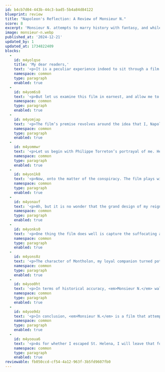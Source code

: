 ```yaml
---
id: b4cb7d04-443b-44c3-bad5-5b4a84d84122
blueprint: review
title: "Napoleon's Reflection: A Review of Monsieur N."
score: 8
excerpt: 'Monsieur N. attempts to marry history with fantasy, and while it succeeds in presenting an intriguing "what if" scenario, it does not quite capture the full measure of who I was. It portrays a Napoleon beaten down by exile and regret, but forgets that even in the twilight of my life, I remained a man of vision, ambition, and boundless pride. Still, I commend the filmmakers for daring to tell my story from a different angle, even if the conspiracy theories they propose are little more than a romantic dream.'
image: monsieur-n.webp
published_at: '2024-12-21'
updated_by: 1
updated_at: 1734822409
blocks:
  -
    id: m4yolqse
    title: 'My dear readers,'
    text: '<p>It is a peculiar experience indeed to sit through a film that proposes to unravel the mystery of one&#039;s own demise. <em>Monsieur N.</em>, directed by Antoine de Caunes, ventures into the murky waters of my final days on St. Helena, steeped in conspiracy and intrigue. The film suggests that perhaps my story did not end as history dictates. I must confess, there is a certain appeal to this narrative; who wouldn&#039;t relish the idea of escaping one’s exile and rewriting their fate?</p>'
    namespace: common
    type: paragraph
    enabled: true
  -
    id: m4yom6s8
    text: '<p>But let us examine this film in earnest, and allow me to share my thoughts on its portrayal of this phase of my life—both what it captures and what it lacks.</p>'
    namespace: common
    type: paragraph
    enabled: true
  -
    id: m4yomjap
    text: '<p>The film’s premise revolves around the idea that I, Napoleon Bonaparte, may have outwitted my British captors and slipped away from the island of St. Helena, leaving the world with a mystery to ponder. It is an intriguing proposition, one that would flatter my reputation for cunning and strategic brilliance. Yet, the execution of this theory, though dramatic, feels more like a theatrical fantasy than a plausible reality. I was, after all, a man of flesh and blood, bound by the same limitations as any other mortal.</p>'
    namespace: common
    type: paragraph
    enabled: true
  -
    id: m4yommwr
    text: '<p>Let us begin with Philippe Torreton’s portrayal of me. He does an admirable job, I must admit. His interpretation captures my physical and emotional decline, the weight of isolation, the crushing loneliness of exile. Torreton allows the viewer to glimpse the brooding side of Napoleon, the man left to reflect on his fall from the heights of empire. It is a performance grounded in melancholy, and while it is accurate in that sense, I would argue it misses something crucial. Where is the fire? Even in my darkest moments, I never lost my spark, my belief in the inevitable turn of fortune. This film presents a man defeated, but I was never fully broken. Perhaps it is difficult to convey this complexity, but I expected a bit more defiance, a bit more of the Emperor who never stopped scheming, never stopped dreaming.</p>'
    namespace: common
    type: paragraph
    enabled: true
  -
    id: m4yon1k8
    text: '<p>Now, onto the matter of the conspiracy. The film plays with the idea that my death was not what it seemed, that perhaps a daring escape was orchestrated, and that the man buried in my tomb was not me. Oh, how the romanticism of such a plot must thrill the hearts of modern audiences! But let me be clear—while I appreciate the notion that I might have escaped under the noses of the British, the reality of St. Helena was far less dramatic. The island was a prison of water and distance, surrounded by vigilant guards and ships. To think I might have staged a grand escape, as much as my ego might enjoy it, is little more than fanciful speculation. I was a prisoner, yes, but not of my own illusions.</p>'
    namespace: common
    type: paragraph
    enabled: true
  -
    id: m4yonavf
    text: '<p>Ah, but it is no wonder that the grand design of my reign, with its intricate web of politics and reform, is swept aside for the sake of action and the theater of war. Such is the nature of spectacle; it demands the roar of cannon over the quiet strokes of the quill. My Code, my reformation of education—these are the pillars upon which my empire was built, yet they do not stir the blood as the thundering of hooves and the clash of steel do. And so, I must wonder: when the final curtain falls, will they remember me as the architect of order and enlightenment, or simply as a conqueror clad in glory? It is, I think, the question that haunts all men of vision who are, in their time, reduced to mere legend.</p>'
    namespace: common
    type: paragraph
    enabled: true
  -
    id: m4yonks0
    text: '<p>One thing the film does well is capture the suffocating atmosphere of St. Helena. The isolation, the endless gaze of the British guards, the weight of my exile—these are all palpable. The film’s use of the landscape as a metaphor for my own mental prison is effective. The desolation, the barren cliffs, the crashing waves—they mirror the slow, crushing passage of time that I endured.</p>'
    namespace: common
    type: paragraph
    enabled: true
  -
    id: m4yons0z
    text: '<p>The character of Montholon, my loyal companion turned potential conspirator in the film, is portrayed intriguingly. His ambiguous loyalty adds an interesting layer to the narrative, though I find the notion that he would have played a part in any betrayal far-fetched. The men who stayed with me were loyal, and the bonds forged in the fires of war are not easily broken by such petty schemes. Nevertheless, I understand the need for dramatic tension.</p>'
    namespace: common
    type: paragraph
    enabled: true
  -
    id: m4yoo0ht
    text: '<p>In terms of historical accuracy, <em>Monsieur N.</em> walks a fine line. The film portrays much of the final years of my exile with relative fidelity to the truth—the isolation, the gradual decline in health, the small moments of defiance against the British. But it stretches credulity when it begins to indulge in the &quot;what ifs&quot; of history. While I understand the appeal of revisionism, I was not a man content to live in the shadows. Had I escaped, the world would have known it. I would not have faded quietly into the night.</p>'
    namespace: common
    type: paragraph
    enabled: true
  -
    id: m4yoo9dz
    text: '<p>In conclusion, <em>Monsieur N.</em> is a film that attempts to marry history with fantasy, and while it succeeds in presenting an intriguing &quot;what if&quot; scenario, it does not quite capture the full measure of who I was. It portrays a Napoleon who is beaten down by exile and regret, but it forgets that even in the twilight of my life, I remained a man of vision, ambition, and boundless pride. Still, I commend the filmmakers for daring to tell my story from a different angle, even if the conspiracy theories they propose are little more than a romantic dream.</p>'
    namespace: common
    type: paragraph
    enabled: true
  -
    id: m4yooua6
    text: '<p>As for whether I escaped St. Helena, I will leave that for you to decide, dear readers. I will say this: legends, it seems, never die.</p>'
    namespace: common
    type: paragraph
    enabled: true
reviewable: fb050ccd-cf54-4a12-963f-3b5fd9607fb0
---
```


